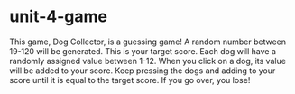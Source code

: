 # unit-4-game
This game, Dog Collector, is a guessing game!
A random number between 19-120 will be generated. This is your target score.
Each dog will have a randomly assigned value between 1-12. When you click on a dog, its value will be added to your score.
Keep pressing the dogs and adding to your score until it is equal to the target score. 
If you go over, you lose!

